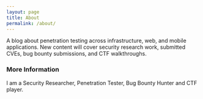 ```yaml
---
layout: page
title: About
permalink: /about/
---
```


A blog about penetration testing across infrastructure, web, and mobile applications. New content will cover security research work, submitted CVEs, bug bounty submissions, and CTF walkthroughs.

### More Information 

I am a Security Researcher, Penetration Tester, Bug Bounty Hunter and CTF player.
